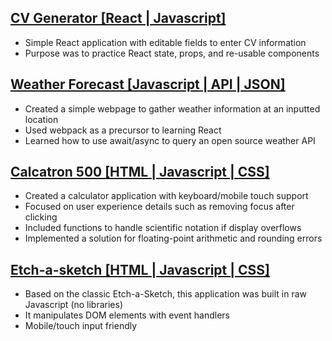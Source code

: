 ## [CV Generator \[React | Javascript\]](https://mkaleung.github.io/TOP-cv-project/)
 - Simple React application with editable fields to enter CV information
- Purpose was to practice React state, props, and re-usable components

## [Weather Forecast \[Javascript | API | JSON\]](https://mkaleung.github.io/TOP-Weather-App/)
- Created a simple webpage to gather weather information at an inputted location
- Used webpack as a precursor to learning React
- Learned how to use await/async to query an open source weather API

## [Calcatron 500 \[HTML | Javascript | CSS\]](https://mkaleung.github.io/calculator/)
- Created a calculator application with keyboard/mobile touch support
- Focused on user experience details such as removing focus after clicking
- Included functions to handle scientific notation if display overflows
- Implemented a solution for floating-point arithmetic and rounding errors

## [Etch-a-sketch \[HTML | Javascript | CSS\]](https://mkaleung.github.io/etchasketch/)
- Based on the classic Etch-a-Sketch, this application was built in raw Javascript (no libraries)
- It manipulates DOM elements with event handlers
- Mobile/touch input friendly
